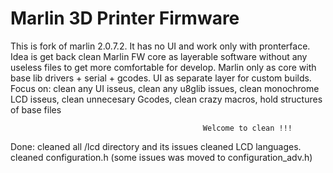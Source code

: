 # Marlin 3D Printer Firmware
 This is fork of marlin 2.0.7.2.
 It has no UI and work only with pronterface. 
 Idea is get back clean Marlin FW core as layerable software without any useless files to get more comfortable for develop.
 Marlin only as core with base lib drivers + serial + gcodes. UI as separate layer for custom builds. 
 Focus on: clean any UI isseus,
           clean any u8glib issues,
		   clean monochrome LCD isseus,
		   clean unnecesary Gcodes,
           clean crazy macros,
		   hold structures of base files
		   
		                                       Welcome to clean !!!   
												   
Done: cleaned all /lcd	directory and its issues
      cleaned LCD languages.
      cleaned configuration.h (some issues was moved to configuration_adv.h)	  
